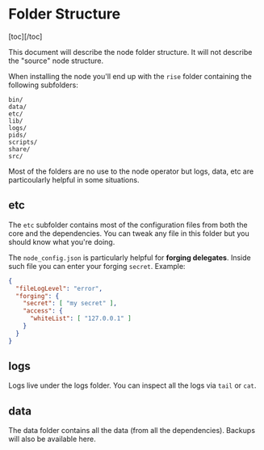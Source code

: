 # Folder Structure

[toc][/toc]

This document will describe the node folder structure. It will not describe the "source" node structure.

When installing the node you'll end up with the `rise` folder containing the following subfolders:

```
bin/
data/
etc/
lib/
logs/
pids/
scripts/
share/
src/
```

Most of the folders are no use to the node operator but logs, data, etc are particoularly helpful in some situations.

## etc

The `etc` subfolder contains most of the configuration files from both the core and the dependencies. You can tweak any file in this folder but you should know what you're doing.

The `node_config.json` is particularly helpful for **forging delegates**. Inside such file you can enter your forging `secret`. Example:

```json
{
  "fileLogLevel": "error",
  "forging": {
    "secret": [ "my secret" ],
    "access": {
      "whiteList": [ "127.0.0.1" ]
    }
  }
}
```

## logs

Logs live under the logs folder. You can inspect all the logs via `tail` or `cat`.

## data

The data folder contains all the data (from all the dependencies). Backups will also be available here.
